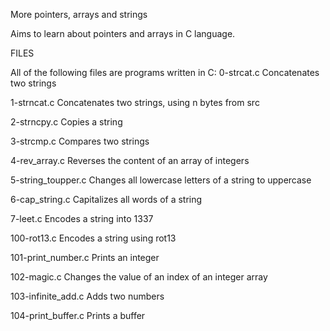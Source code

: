 More pointers, arrays and strings

Aims to learn about pointers and arrays in C language.

FILES

All of the following files are programs written in C:
0-strcat.c 	Concatenates two strings

1-strncat.c 	Concatenates two strings, using n bytes from src

2-strncpy.c 	Copies a string

3-strcmp.c 	Compares two strings

4-rev_array.c 	Reverses the content of an array of integers

5-string_toupper.c 	Changes all lowercase letters of a string to uppercase

6-cap_string.c 	Capitalizes all words of a string

7-leet.c 	Encodes a string into 1337

100-rot13.c	Encodes a string using rot13

101-print_number.c 	Prints an integer

102-magic.c 	Changes the value of an index of an integer array

103-infinite_add.c 	Adds two numbers

104-print_buffer.c 	Prints a buffer
